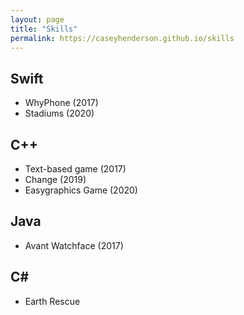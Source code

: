 ```yaml
---
layout: page
title: "Skills"
permalink: https://caseyhenderson.github.io/skills
---
```


## Swift
- WhyPhone (2017)
- Stadiums (2020)

## C++
- Text-based game (2017)
- Change (2019)
- Easygraphics Game (2020)

## Java
- Avant Watchface (2017)

## C#
- Earth Rescue
